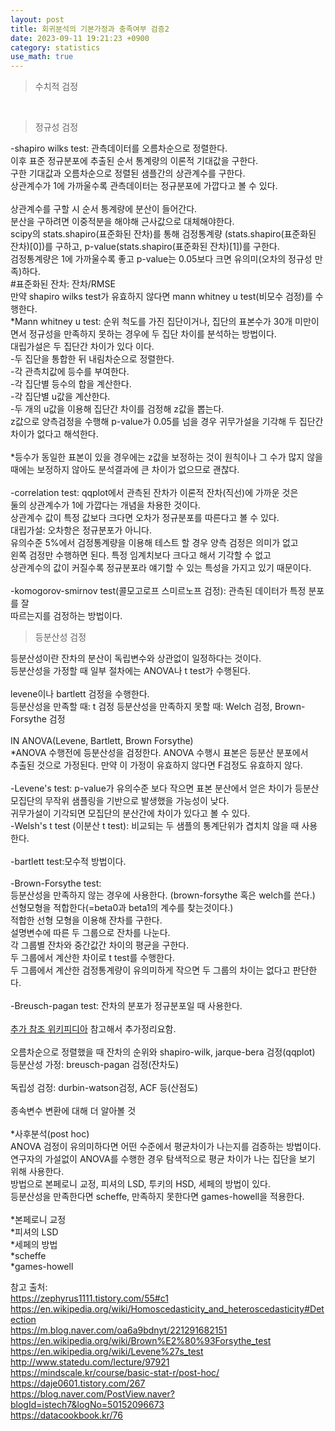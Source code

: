 ```yaml
---
layout: post
title: 회귀분석의 기본가정과 충족여부 검증2 
date: 2023-09-11 19:21:23 +0900
category: statistics 
use_math: true
---
```

> 수치적 검정

<br>  

> 정규성 검정

-shapiro wilks test: 관측데이터를 오름차순으로 정렬한다.  
이후 표준 정규분포에 추출된 순서 통계량의 이론적 기대값을 구한다.  
구한 기대값과 오름차순으로 정렬된 샘플간의 상관계수를 구한다.  
상관계수가 1에 가까울수록 관측데이터는 정규분포에 가깝다고 볼 수 있다.
<br>  
상관계수를 구할 시 순서 통계량에 분산이 들어간다.  
분산을 구하려면 이중적분을 해야해 근사값으로 대체해야한다.  
scipy의 stats.shapiro(표준화된 잔차)를 통해 검정통계량 (stats.shapiro(표준화된 잔차)[0])를 구하고, p-value(stats.shapiro(표준화된 잔차)[1])를 구한다.  
검정통계량은 1에 가까울수록 좋고 p-value는 0.05보다 크면 유의미(오차의 정규성 만족)하다.  
#표준화된 잔차: 잔차/RMSE  
만약 shapiro wilks test가 유효하지 않다면 mann whitney u test(비모수 검정)를 수행한다.  
*Mann whitney u test: 순위 척도를 가진 집단이거나, 집단의 표본수가 30개 미만이면서 정규성을 만족하지 못하는 경우에 두 집단 차이를 분석하는 방법이다.  
대립가설은 두 집단간 차이가 있다 이다.  
-두 집단을 통합한 뒤 내림차순으로 정렬한다.  
-각 관측치값에 등수를 부여한다.  
-각 집단별 등수의 합을 계산한다.  
-각 집단별 u값을 계산한다.  
-두 개의 u값을 이용해 집단간 차이를 검정해 z값을 뽑는다.  
z값으로 양측검정을 수행해 p-value가 0.05를 넘을 경우 귀무가설을 기각해 두 집단간 차이가 없다고 해석한다.
<br>  
*등수가 동일한 표본이 있을 경우에는 z값을 보정하는 것이 원칙이나 그 수가 많지 않을  
때에는 보정하지 않아도 분석결과에 큰 차이가 없으므로 괜찮다.
<br>  
-correlation test: qqplot에서 관측된 잔차가 이론적 잔차(직선)에 가까운 것은  
둘의 상관계수가 1에 가깝다는 개념을 차용한 것이다.  
상관계수 값이 특정 값보다 크다면 오차가 정규분포를 따른다고 볼 수 있다.  
대립가설: 오차항은 정규분포가 아니다.  
유의수준 5%에서 검정통계량을 이용해 테스트 할 경우 양측 검정은 의미가 없고  
왼쪽 검정만 수행하면 된다. 특정 임계치보다 크다고 해서 기각할 수 없고  
상관계수의 값이 커질수록 정규분포라 얘기할 수 있는 특성을 가지고 있기 때문이다.
<br>  
-komogorov-smirnov test(콜모고로프 스미르노프 검정): 관측된 데이터가 특정 분포를 잘  
따르는지를 검정하는 방법이다.
<br>  

> 등분산성 검정

등분산성이란 잔차의 분산이 독립변수와 상관없이 일정하다는 것이다.  
등분산성을 가정할 때 일부 절차에는 ANOVA나 t test가 수행된다.
<br>  
levene이나 bartlett 검정을 수행한다.  
등분산성을 만족할 때: t 검정 
등분산성을 만족하지 못할 때: Welch 검정, Brown-Forsythe 검정
<br>  
IN ANOVA(Levene, Bartlett, Brown Forsythe)  
*ANOVA 수행전에 등분산성을 검정한다. ANOVA 수행시 표본은 등분산 분포에서  
추출된 것으로 가정된다. 만약 이 가정이 유효하지 않다면 F검정도 유효하지 않다.
<br>  
-Levene's test: 
p-value가 유의수준 보다 작으면 표본 분산에서 얻은 차이가 등분산 모집단의 무작위 샘플링을 기반으로 발생했을 가능성이 낮다.  
귀무가설이 기각되면 모집단의 분산간에 차이가 있다고 볼 수 있다.  
-Welsh's t test (이분산 t test): 비교되는 두 샘플의 통계단위가 겹치치 않을 때 사용한다.
<br>  
-bartlett test:모수적 방법이다.
<br>  
-Brown-Forsythe test:  
등분산성을 만족하지 않는 경우에 사용한다. (brown-forsythe 혹은 welch를 쓴다.)    
선형모형을 적합한다(=beta0과 beta1의 계수를 찾는것이다.)  
적합한 선형 모형을 이용해 잔차를 구한다.  
설명변수에 따른 두 그룹으로 잔차를 나눈다.  
각 그룹별 잔차와 중간값간 차이의 평균을 구한다.  
두 그룹에서 계산한 차이로 t test를 수행한다.  
두 그룹에서 계산한 검정통계량이 유의미하게 작으면 두 그룹의 차이는 없다고 판단한다.
<br>  
-Breusch-pagan test: 
잔차의 분포가 정규분포일 때 사용한다.
<br>  
[추가 참조 위키피디아](https://en.wikipedia.org/wiki/Homoscedasticity_and_heteroscedasticity#Detection)
참고해서 추가정리요함.
<br>  
오름차순으로 정렬했을 때 잔차의 순위와 shapiro-wilk, jarque-bera 검정(qqplot) 
등분산성 가정: breusch-pagan 검정(잔차도)
<br>  
독립성 검정: durbin-watson검정, ACF 등(산점도)
<br>  
종속변수 변환에 대해 더 알아볼 것
<br>  
*사후분석(post hoc)  
ANOVA 검정이 유의미하다면 어떤 수준에서 평균차이가 나는지를 검증하는 방법이다.  
연구자의 가설없이 ANOVA를 수행한 경우 탐색적으로 평균 차이가 나는 집단을 보기 위해 사용한다.  
방법으로 본페로니 교정, 피셔의 LSD, 투키의 HSD, 세페의 방법이 있다.  
등분산성을 만족한다면 scheffe, 만족하지 못한다면 games-howell을 적용한다.
<br>  
*본페로니 교정  
*피셔의 LSD  
*세페의 방법   
*scheffe  
*games-howell

참고 출처:  
https://zephyrus1111.tistory.com/55#c1  
https://en.wikipedia.org/wiki/Homoscedasticity_and_heteroscedasticity#Detection  
https://m.blog.naver.com/oa6a9bdnyt/221291682151
https://en.wikipedia.org/wiki/Brown%E2%80%93Forsythe_test    
https://en.wikipedia.org/wiki/Levene%27s_test  
http://www.statedu.com/lecture/97921  
https://mindscale.kr/course/basic-stat-r/post-hoc/  
https://daje0601.tistory.com/267  
https://blog.naver.com/PostView.naver?blogId=istech7&logNo=50152096673  
https://datacookbook.kr/76  
